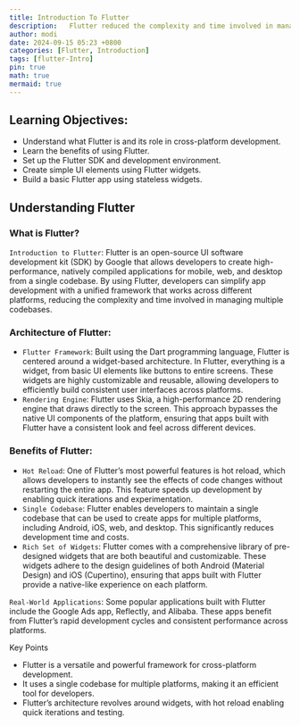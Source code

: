 ```yaml
---
title: Introduction To Flutter
description:   Flutter reduced the complexity and time involved in managing multiple codebases
author: modi
date: 2024-09-15 05:23 +0800
categories: [Flutter, Introduction]
tags: [flutter-Intro]
pin: true
math: true
mermaid: true
---
```




## Learning Objectives:
- Understand what Flutter is and its role in cross-platform development.
- Learn the benefits of using Flutter.
- Set up the Flutter SDK and development environment.
- Create simple UI elements using Flutter widgets.
- Build a basic Flutter app using stateless widgets.


## Understanding Flutter
### What is Flutter?

`Introduction to Flutter`: Flutter is an open-source UI software development kit (SDK) by Google that allows developers to create high-performance, natively compiled applications for mobile, web, and desktop from a single codebase. By using Flutter, developers can simplify app development with a unified framework that works across different platforms, reducing the complexity and time involved in managing multiple codebases.

### Architecture of Flutter:

 - `Flutter Framework`: Built using the Dart programming language, Flutter is centered around a widget-based architecture. In Flutter, everything is a widget, from basic UI elements like buttons to entire screens. These widgets are highly customizable and reusable, allowing developers to efficiently build consistent user interfaces across platforms.
 - `Rendering Engine`: Flutter uses Skia, a high-performance 2D rendering engine that draws directly to the screen. This approach bypasses the native UI components of the platform, ensuring that apps built with Flutter have a consistent look and feel across different devices.

### Benefits of Flutter:

 - `Hot Reload`: One of Flutter’s most powerful features is hot reload, which allows developers to instantly see the effects of code changes without restarting the entire app. This feature speeds up development by enabling quick iterations and experimentation.
 - `Single Codebase`: Flutter enables developers to maintain a single codebase that can be used to create apps for multiple platforms, including Android, iOS, web, and desktop. This significantly reduces development time and costs.
 - `Rich Set of Widgets`: Flutter comes with a comprehensive library of pre-designed widgets that are both beautiful and customizable. These widgets adhere to the design guidelines of both Android (Material Design) and iOS (Cupertino), ensuring that apps built with Flutter provide a native-like experience on each platform.

`Real-World Applications`: Some popular applications built with Flutter include the Google Ads app, Reflectly, and Alibaba. These apps benefit from Flutter’s rapid development cycles and consistent performance across platforms.

Key Points
  - Flutter is a versatile and powerful framework for cross-platform development.
  - It uses a single codebase for multiple platforms, making it an efficient tool for developers.
  - Flutter’s architecture revolves around widgets, with hot reload enabling quick iterations and testing.